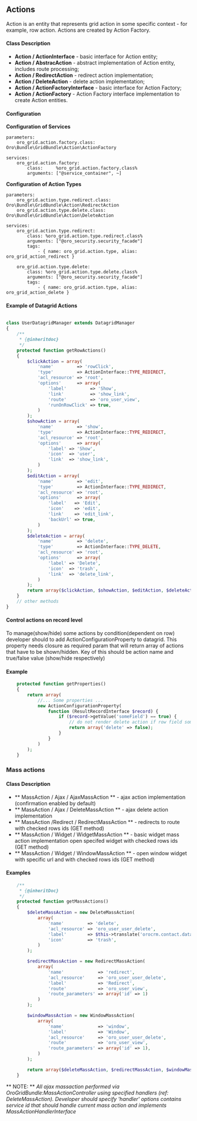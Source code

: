 Actions
-------

Action is an entity that represents grid action in some specific context - for example, row action. Actions are created by Action Factory.

#### Class Description

* **Action / ActionInterface** - basic interface for Action entity;
* **Action / AbstracAction** - abstract implementation of Action entity, includes route processing;
* **Action / RedirectAction** - redirect action implementation;
* **Action / DeleteAction** - delete action implementation;
* **Action / ActionFactoryInterface** - basic interface for Action Factory;
* **Action / ActionFactory** - Action Factory interface implementation to create Action entities.

#### Configuration

**Configuration of Services**

```
parameters:
    oro_grid.action.factory.class:       Oro\Bundle\GridBundle\Action\ActionFactory

services:
    oro_grid.action.factory:
        class:     %oro_grid.action.factory.class%
        arguments: ["@service_container", ~]
```

**Configuration of Action Types**

```
parameters:
    oro_grid.action.type.redirect.class: Oro\Bundle\GridBundle\Action\RedirectAction
    oro_grid.action.type.delete.class:   Oro\Bundle\GridBundle\Action\DeleteAction

services:
    oro_grid.action.type.redirect:
        class: %oro_grid.action.type.redirect.class%
        arguments: ["@oro_security.security_facade"]
        tags:
            - { name: oro_grid.action.type, alias: oro_grid_action_redirect }

    oro_grid.action.type.delete:
        class: %oro_grid.action.type.delete.class%
        arguments: ["@oro_security.security_facade"]
        tags:
            - { name: oro_grid.action.type, alias: oro_grid_action_delete }
```

#### Example of Datagrid Actions

``` php

class UserDatagridManager extends DatagridManager
{
    /**
     * {@inheritdoc}
     */
    protected function getRowActions()
    {
        $clickAction = array(
            'name'         => 'rowClick',
            'type'         => ActionInterface::TYPE_REDIRECT,
            'acl_resource' => 'root',
            'options'      => array(
                'label'         => 'Show',
                'link'          => 'show_link',
                'route'         => 'oro_user_view',
                'runOnRowClick' => true,
            )
        );
        $showAction = array(
            'name'         => 'show',
            'type'         => ActionInterface::TYPE_REDIRECT,
            'acl_resource' => 'root',
            'options'      => array(
                'label' => 'Show',
                'icon'  => 'user',
                'link'  => 'show_link',
            )
        );
        $editAction = array(
            'name'         => 'edit',
            'type'         => ActionInterface::TYPE_REDIRECT,
            'acl_resource' => 'root',
            'options'      => array(
                'label'   => 'Edit',
                'icon'    => 'edit',
                'link'    => 'edit_link',
                'backUrl' => true,
            )
        );
        $deleteAction = array(
            'name'         => 'delete',
            'type'         => ActionInterface::TYPE_DELETE,
            'acl_resource' => 'root',
            'options'      => array(
                'label' => 'Delete',
                'icon'  => 'trash',
                'link'  => 'delete_link',
            )
        );
        return array($clickAction, $showAction, $editAction, $deleteAction);
    }
    // other methods
}
```

#### Control actions on record level
To manage(show/hide) some actions by condition(dependent on row) developer should to add ActionConfigurationProperty to datagrid.
This property needs closure as required param that will return array of actions that have to be shown/hidden.
Key of this should be action name and true/false  value (show/hide respectively)

#### Example

``` php
    protected function getProperties()
    {
        return array(
            //... Some properties ...
            new ActionConfigurationProperty(
                function (ResultRecordInterface $record) {
                    if ($record->getValue('someField') == true) {
                        // do not render delete action if row field someField equals true
                        return array('delete' => false);
                    }
                }
            )
        );
    }
```

### Mass actions

#### Class Description
* ** MassAction / Ajax / AjaxMassAction ** - ajax action implementation (confirmation enabled by default)
* ** MassAction / Ajax / DeleteMassAction ** - ajax delete action implementation
* ** MassAction /Redirect / RedirectMassAction ** - redirects to route with checked rows ids (GET method)
* ** MassAction / Widget / WidgetMassAction ** - basic widget mass action implementation open specifed widget with checked rows ids (GET method)
* ** MassAction / Widget / WindowMassAction ** - open window widget with specific url and with checked rows ids (GET method)


#### Examples

``` php
    /**
     * {@inheritDoc}
     */
    protected function getMassActions()
    {
        $deleteMassAction = new DeleteMassAction(
            array(
                'name'         => 'delete',
                'acl_resource' => 'oro_user_user_delete',
                'label'        => $this->translate('orocrm.contact.datagrid.delete'),
                'icon'         => 'trash',
            )
        );

        $redirectMassAction = new RedirectMassAction(
            array(
                'name'             => 'redirect',
                'acl_resource'     => 'oro_user_user_delete',
                'label'            => 'Redirect',
                'route'            => 'oro_user_view',
                'route_parameters' => array('id' => 1)
            )
        );

        $windowMassAction = new WindowMassAction(
            array(
                'name'             => 'window',
                'label'            => 'Window',
                'acl_resource'     => 'oro_user_user_delete',
                'route'            => 'oro_user_view',
                'route_parameters' => array('id' => 1),
            )
        );

        return array($deleteMassAction, $redirectMassAction, $windowMassAction);
    }
```

** NOTE: **  _All ajax massaction performed via OroGridBundle:MassActionController using specified handlers (ref: DeleteMassAction).
 Developer should specify 'handler' options contains service id that should
 handle current mass action and implements MassActionHandlerInterface_
